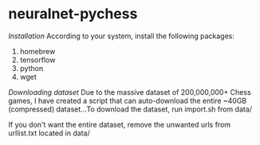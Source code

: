# neuralnet-pychess

*Installation*
According to your system, install the following packages:
  1. homebrew
  2. tensorflow
  3. python
  4. wget
  
*Downloading dataset*
Due to the massive dataset of 200,000,000+ Chess games, I have created a script that can auto-download the entire ~40GB (compressed) dataset...To download the dataset, run import.sh from data/

If you don't want the entire dataset, remove the unwanted urls from urllist.txt located in data/
